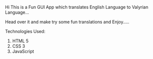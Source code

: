 Hi This is a Fun GUI App which translates English Language to Valyrian Language...

Head over it and make try some fun translations and Enjoy.....

Technologies Used:

1. HTML 5
2. CSS 3
3. JavaScript